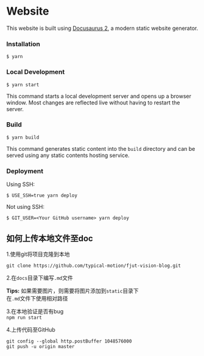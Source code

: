 # Website

This website is built using [Docusaurus 2](https://docusaurus.io/), a modern static website generator.

### Installation

```
$ yarn
```

### Local Development

```
$ yarn start
```

This command starts a local development server and opens up a browser window. Most changes are reflected live without having to restart the server.

### Build

```
$ yarn build
```

This command generates static content into the `build` directory and can be served using any static contents hosting service.

### Deployment

Using SSH:

```
$ USE_SSH=true yarn deploy
```

Not using SSH:

```
$ GIT_USER=<Your GitHub username> yarn deploy
```


## 如何上传本地文件至doc
1.使用git将项目克隆到本地
```
git clone https://github.com/typical-motion/fjut-vision-blog.git
```

2.在``docs``目录下编写``.md``文件

**Tips:** 如果需要图片，则需要将图片添加到``static``目录下  
在``.md``文件下使用相对路径

3.在本地验证是否有bug  
```npm run start```  

4.上传代码至GitHub  

```  
git config --global http.postBuffer 1048576000
git push -u origin master
```

